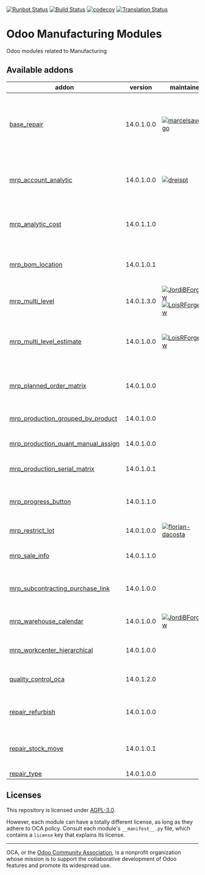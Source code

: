 [![Runbot Status](https://runbot.odoo-community.org/runbot/badge/flat/129/14.0.svg)](https://runbot.odoo-community.org/runbot/repo/github-com-oca-manufacture-129)
[![Build Status](https://travis-ci.com/OCA/manufacture.svg?branch=14.0)](https://travis-ci.com/OCA/manufacture)
[![codecov](https://codecov.io/gh/OCA/manufacture/branch/14.0/graph/badge.svg)](https://codecov.io/gh/OCA/manufacture)
[![Translation Status](https://translation.odoo-community.org/widgets/manufacture-14-0/-/svg-badge.svg)](https://translation.odoo-community.org/engage/manufacture-14-0/?utm_source=widget)

<!-- /!\ do not modify above this line -->

# Odoo Manufacturing Modules

Odoo modules related to Manufacturing

<!-- /!\ do not modify below this line -->

<!-- prettier-ignore-start -->

[//]: # (addons)

Available addons
----------------
addon | version | maintainers | summary
--- | --- | --- | ---
[base_repair](base_repair/) | 14.0.1.0.0 | [![marcelsavegnago](https://github.com/marcelsavegnago.png?size=30px)](https://github.com/marcelsavegnago) | This module extends the functionality of Odoo Repair module to add some basic features.
[mrp_account_analytic](mrp_account_analytic/) | 14.0.1.0.0 | [![dreispt](https://github.com/dreispt.png?size=30px)](https://github.com/dreispt) | Consuming raw materials and operations generated Analytic Items
[mrp_analytic_cost](mrp_analytic_cost/) | 14.0.1.1.0 |  | Track manufacturing costs in real time, using Analytic Items
[mrp_bom_location](mrp_bom_location/) | 14.0.1.0.1 |  | Adds location field to Bill of Materials and its components.
[mrp_multi_level](mrp_multi_level/) | 14.0.1.3.0 | [![JordiBForgeFlow](https://github.com/JordiBForgeFlow.png?size=30px)](https://github.com/JordiBForgeFlow) [![LoisRForgeFlow](https://github.com/LoisRForgeFlow.png?size=30px)](https://github.com/LoisRForgeFlow) | Adds an MRP Scheduler
[mrp_multi_level_estimate](mrp_multi_level_estimate/) | 14.0.1.0.0 | [![LoisRForgeFlow](https://github.com/LoisRForgeFlow.png?size=30px)](https://github.com/LoisRForgeFlow) | Allows to consider demand estimates using MRP multi level.
[mrp_planned_order_matrix](mrp_planned_order_matrix/) | 14.0.1.0.0 |  | Allows to create fixed planned orders on a grid view.
[mrp_production_grouped_by_product](mrp_production_grouped_by_product/) | 14.0.1.0.0 |  | Production Grouped By Product
[mrp_production_quant_manual_assign](mrp_production_quant_manual_assign/) | 14.0.1.0.0 |  | Production - Manual Quant Assignment
[mrp_production_serial_matrix](mrp_production_serial_matrix/) | 14.0.1.0.1 |  | MRP Production Serial Matrix
[mrp_progress_button](mrp_progress_button/) | 14.0.1.1.0 |  | Add a button on MO to make the MO state 'In Progress'
[mrp_restrict_lot](mrp_restrict_lot/) | 14.0.1.0.0 | [![florian-dacosta](https://github.com/florian-dacosta.png?size=30px)](https://github.com/florian-dacosta) | MRP Restrict Lot
[mrp_sale_info](mrp_sale_info/) | 14.0.1.1.0 |  | Adds sale information to Manufacturing models
[mrp_subcontracting_purchase_link](mrp_subcontracting_purchase_link/) | 14.0.1.0.0 |  | Link Purchase Order to Subcontract Productions
[mrp_warehouse_calendar](mrp_warehouse_calendar/) | 14.0.1.0.0 | [![JordiBForgeFlow](https://github.com/JordiBForgeFlow.png?size=30px)](https://github.com/JordiBForgeFlow) | Considers the warehouse calendars in manufacturing
[mrp_workcenter_hierarchical](mrp_workcenter_hierarchical/) | 14.0.1.0.0 |  | Organise Workcenters by section
[quality_control_oca](quality_control_oca/) | 14.0.1.2.0 |  | Generic infrastructure for quality tests.
[repair_refurbish](repair_refurbish/) | 14.0.1.0.0 |  | Create refurbished products during repair
[repair_stock_move](repair_stock_move/) | 14.0.1.0.1 |  | Ongoing Repair Stock Moves Definition in odoo
[repair_type](repair_type/) | 14.0.1.0.0 |  | Repair type

[//]: # (end addons)

<!-- prettier-ignore-end -->

## Licenses

This repository is licensed under [AGPL-3.0](LICENSE).

However, each module can have a totally different license, as long as they adhere to OCA
policy. Consult each module's `__manifest__.py` file, which contains a `license` key
that explains its license.

----

OCA, or the [Odoo Community Association](http://odoo-community.org/), is a nonprofit
organization whose mission is to support the collaborative development of Odoo features
and promote its widespread use.
